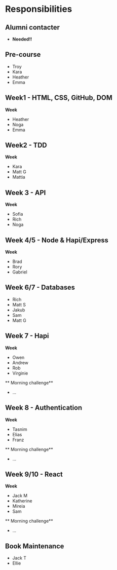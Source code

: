 # Responsibilities
## Alumni contacter
* **Needed!!**
## Pre-course
* Troy
* Kara
* Heather
* Emma

## Week1 - HTML, CSS, GitHub, DOM
**Week**
* Heather
* Noga
* Emma

## Week2 - TDD
**Week**
* Kara
* Matt G
* Mattia

## Week 3 - API
**Week**
* Sofia
* Rich
* Noga

## Week 4/5 - Node & Hapi/Express
**Week**
* Brad
* Rory
* Gabriel

## Week 6/7 - Databases
 * Rich
 * Matt S
 * Jakub
 * Sam
 * Matt G 

## Week 7 - Hapi
**Week**
* Owen
* Andrew
* Rob
* Virginie

** Morning challenge**
* ...

## Week 8 - Authentication
**Week**
* Tasnim
* Elias
* Franz

** Morning challenge**
* ...

## Week 9/10 - React
**Week**
* Jack M
* Katherine
* Mireia
* Sam

** Morning challenge**
* ...

## Book Maintenance
* Jack T
* Ellie